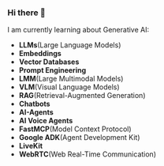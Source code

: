 ### Hi there 👋
I am currently learning about Generative AI:  
- **LLMs**(Large Language Models) 
- **Embeddings** 
- **Vector Databases** 
- **Prompt Engineering** 
- **LMM**(Large Multimodal Models) 
- **VLM**(Visual Language Models)
- **RAG**(Retrieval-Augmented Generation) 
- **Chatbots**
- **AI-Agents**
- **AI Voice Agents**
- **FastMCP**(Model Context Protocol) 
- **Google ADK**(Agent Development Kit)
- **LiveKit**
- **WebRTC**(Web Real-Time Communication)

<!--
**estelacode/estelacode** is a ✨ _special_ ✨ repository because its `README.md` (this file) appears on your GitHub profile.

Here are some ideas to get you started:

- 🔭 I’m currently working on ...
- 🌱 I’m currently learning ...
- 👯 I’m looking to collaborate on ...
- 🤔 I’m looking for help with ...
- 💬 Ask me about ...
- 📫 How to reach me: ...
- 😄 Pronouns: ...
- ⚡ Fun fact: ...
-->
